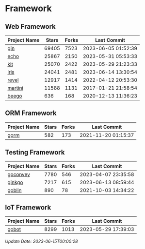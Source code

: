 # Framework

## Web Framework
| Project Name | Stars | Forks | Last Commit |
| ------------ | ----- | ----- | ----------- |
| [gin](https://github.com/gin-gonic/gin) | 69405 | 7523 | 2023-06-05 01:52:39 |
| [echo](https://github.com/labstack/echo) | 25867 | 2150 | 2023-05-31 05:53:33 |
| [kit](https://github.com/go-kit/kit) | 25070 | 2422 | 2023-05-29 21:23:33 |
| [iris](https://github.com/kataras/iris) | 24041 | 2481 | 2023-06-14 13:30:54 |
| [revel](https://github.com/revel/revel) | 12917 | 1414 | 2022-04-12 20:53:30 |
| [martini](https://github.com/go-martini/martini) | 11588 | 1131 | 2017-01-21 21:58:54 |
| [beego](https://github.com/astaxie/beego) | 636 | 168 | 2020-12-13 11:36:23 |

## ORM Framework
| Project Name | Stars | Forks | Last Commit |
| ------------ | ----- | ----- | ----------- |
| [gorm](https://github.com/jinzhu/gorm) | 582 | 173 | 2021-11-20 01:15:37 |

## Testing Framework
| Project Name | Stars | Forks | Last Commit |
| ------------ | ----- | ----- | ----------- |
| [goconvey](https://github.com/smartystreets/goconvey) | 7780 | 546 | 2023-04-07 23:35:58 |
| [ginkgo](https://github.com/onsi/ginkgo) | 7217 | 615 | 2023-06-13 08:59:44 |
| [goblin](https://github.com/franela/goblin) | 890 | 78 | 2021-10-03 14:34:22 |

## IoT Framework
| Project Name | Stars | Forks | Last Commit |
| ------------ | ----- | ----- | ----------- |
| [gobot](https://github.com/hybridgroup/gobot) | 8299 | 1013 | 2023-05-29 17:39:03 |

*Update Date: 2023-06-15T00:00:28*